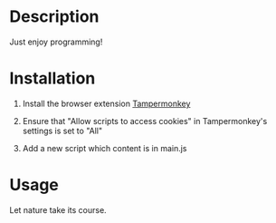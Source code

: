 # Description

Just enjoy programming!

# Installation

1. Install the browser extension [Tampermonkey](https://www.tampermonkey.net/)

2. Ensure that "Allow scripts to access cookies" in Tampermonkey's settings is set to "All"

3. Add a new script which content is in main.js

# Usage

Let nature take its course.
